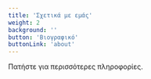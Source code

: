```yaml
---
title: 'Σχετικά με εμάς'
weight: 2
background: ''
button: 'Βιογραφικό'
buttonLink: 'about'
---
```


Πατήστε για περισσότερες πληροφορίες.
